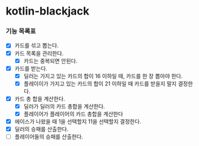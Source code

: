 # kotlin-blackjack

### 기능 목록표

- [x] 카드를 섞고 뽑는다.
- [x] 카드 목록을 관리한다.
  - [x] 카드는 중복되면 안된다.
- [x] 카드를 받는다.
  - [x] 딜러는 가지고 있는 카드의 합이 16 이하일 때, 카드를 한 장 뽑아야 한다.
  - [x] 플레이이가 가지고 있는 카드의 합이 21 이하일 때 카드를 받을지 말지 결정한다.
- [x] 카드 총 합을 계산한다.
  - [x] 딜러가 딜러의 카드 총합을 계산한다.
  - [x] 플레이어가 플레이어의 카드 총합을 계산한다
- [x] 에이스가 나왔을 때 1을 선택할지 11을 선택할지 결정한다.
- [x] 딜러의 승패를 산출한다.
- [ ] 플레이어들의 승패를 산출한다.
